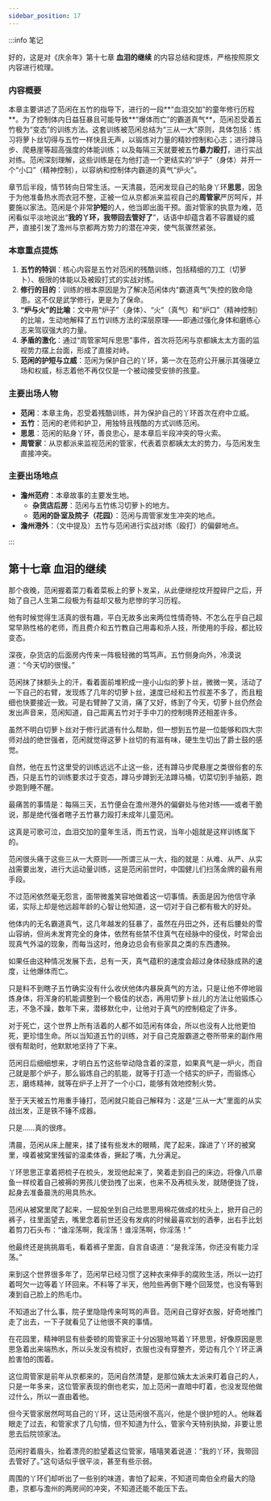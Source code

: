 ```yaml
---
sidebar_position: 17
---
```


:::info 笔记

好的，这是对《庆余年》第十七章 **血泪的继续** 的内容总结和提炼，严格按照原文内容进行梳理。

### 内容概要

本章主要讲述了范闲在五竹的指导下，进行的一段**“血泪交加”的童年修行历程**。为了控制体内日益狂暴且可能导致**“爆体而亡”的霸道真气**，范闲忍受着五竹极为“变态”的训练方法。这套训练被范闲总结为“三从一大”原则，具体包括：练习将萝卜丝切得与五竹一样快且无声，以锻炼对力量的精妙控制和心志；进行蹲马步、爬悬崖等超高强度的体能训练；以及每隔三天就要被五竹**暴力殴打**，进行实战对练。范闲深刻理解，这些训练是在为他打造一个更结实的“炉子”（身体）并开一个“小口”（精神控制），以容纳和控制体内霸道的真气“炉火”。

章节后半段，情节转向日常生活。一天清晨，范闲发现自己的贴身丫环**思思**，因急于为他准备热水而衣冠不整，正被一位从京都派来监视自己的**周管家**严厉呵斥，并要施以家法。范闲是个非常**护短**的人，他当即出面干预。面对管家的执意为难，范闲看似平淡地说出“**我的丫环，我带回去管好了**”，话语中却蕴含着不容置疑的威严，直接引发了澹州与京都两方势力的潜在冲突，使气氛骤然紧张。

### 本章重点提炼

1.  **五竹的特训**：核心内容是五竹对范闲的残酷训练，包括精细的刀工（切萝卜）、极限的体能以及被殴打式的实战对练。
2.  **修行的目的**：训练的根本原因是为了解决范闲体内“霸道真气”失控的致命隐患。这不仅是武学修行，更是为了保命。
3.  **“炉与火”的比喻**：文中用“炉子”（身体）、“火”（真气）和“炉口”（精神控制）的比喻，生动地解释了五竹训练方法的深层原理——即通过强化身体和磨练心志来驾驭强大的力量。
4.  **矛盾的激化**：通过“周管家呵斥思思”事件，首次将范闲与京都姨太太方面的监视势力摆上台面，形成了直接对峙。
5.  **范闲的护短与立威**：范闲为保护自己的丫环，第一次在范府公开展示其强硬立场和权威，标志着他不再仅仅是一个被动接受安排的孩童。

### 主要出场人物

*   **范闲**：本章主角，忍受着残酷训练，并为保护自己的丫环首次在府中立威。
*   **五竹**：范闲的老师和护卫，用独特且残酷的方式训练范闲。
*   **思思**：范闲的贴身丫环，善良忠心，是本章后半段冲突的导火索。
*   **周管家**：从京都派来监视范闲的管家，代表着京都姨太太的势力，与范闲发生直接冲突。

### 主要出场地点

*   **澹州范府**：本章故事的主要发生地。
    *   **杂货店后房**：范闲与五竹练习切萝卜的地方。
    *   **范闲的卧室及院子（花园）**：范闲与周管家发生冲突的地点。
*   **澹州港外**：（文中提及）五竹与范闲进行实战对练（殴打）的偏僻地点。

:::

## 第十七章 **血泪的继续**

那个夜晚，范闲握着菜刀看着菜板上的萝卜发呆，从此便继挖坟开膛碎尸之后，开始了自己人生第二段极为有益却又极为悲惨的学习历程。

他有时候觉得生活真的很有趣，平白无故多出来两位性情奇特、不怎么在乎自己超常早熟性格的老师，而且费介和五竹教自己用毒和杀人技，所使用的手段，都比较变态。

深夜，杂货店的后面房内传来一阵极轻微的笃笃声。五竹侧身向外，冷漠说道：“今天切的很慢。”

范闲抹了抹额头上的汗，看着面前堆积成一座小山似的萝卜丝，微微一笑，活动了一下自己的右臂，发现练了几年的切萝卜丝，速度已经和五竹叔差不多了，而且粗细也快要接近一致。可是右臂肿了又消，痛了又好，练到了今天，切萝卜丝仍然会发出声音来，范闲知道，自己距离五竹对于手中刀的控制境界还相差许多。

虽然不明白切萝卜丝对于修行武道有什么帮助，但一想到五竹是一位能够和四大宗师对战的绝世强者，范闲就觉得这萝卜丝切的有滋有味，硬生生切出了爵士鼓的感觉。

自然，他在五竹这里受的训练远远不止这一些，还有蹲马步爬悬崖之类很俗套的东西，只是五竹的训练要求过于变态，蹲马步蹲到无法蹲马桶，切菜切到手抽筋，跑步跑到睡不醒。

最痛苦的事情是：每隔三天，五竹便会在澹州港外的偏僻处与他对练——或者干脆说，那是绝代强者瞎子五竹暴力殴打未成年儿童范闲。

这真是可歌可泣，血泪交加的童年生活，而五竹说，当年小姐就是这样训练属下的。

范闲很头痛于这些三从一大原则——所谓三从一大，指的就是：从难、从严、从实战需要出发，进行大运动量训练，这是范闲前世时，中国健儿们扫荡金牌的最有用手段。

不过范闲依然毫无怨言，面带微羞笑容地做着这一切事情。表面是因为他信守承诺，实际上却是他远超年龄的心智让他知道，这一切对于自己都有极大的好处。

他体内的无名霸道真气，这几年越发的狂暴了，虽然在丹田之外，还有后腰处的雪山容纳，但尚未发育完全的身体，依然有些禁不住真气在经脉中的侵伐，时常会出现真气外溢的现象，而每当这时，他身边总会有些家具之类的东西遭殃。

如果任由这种情况发展下去，总有一天，真气蕴积的速度会超过身体经脉成熟的速度，让他爆体而亡。

只是料不到瞎子五竹确实没有什么收伏他体内暴戾真气的方法，只是让他不停地锻炼身体，将浑身的机能调整到一个极佳的状态，再用切萝卜丝儿的方法让他锻炼心志，不急不躁，数年下来，潜移默化中，让他对于真气的控制稳定了许多。

对于死亡，这个世界上所有活着的人都不如范闲有体会，所以也没有人比他更怕死，更珍惜生命。所以当知道五竹的训练，对于自己克服霸道之卷所带来的副作用很有帮助时，他默默地坚持了下来。

范闲日后细细想来，才明白五竹这些举动隐含着的深意，如果真气是一炉火，而自己就是那个炉子，那么锻炼自己的肌能，就等于打造一个结实的炉子，而锻炼心志，磨练精神，就等在炉子上开了一个小口，能够有效地控制火势。

至于天天被五竹用重手锤打，范闲就只能自己解释为：这是“三从一大”里面的从实战出发，正是铁不锤不成器。

只是……真的很疼。

清晨，范闲从床上醒来，揉了揉有些发木的眼睛，爬了起来，蹿进了丫环的被窝里，嗅着被窝里残留的温柔体香，撅起了嘴，九分满足。

丫环思思正拿着把梳子在梳头，发现他起来了，笑着走到自己的床边，将像八爪章鱼一样绞着自己被褥的男孩儿使劲拽了出来，也来不及再梳头发，就随便拢了拢，起身去准备晨洗的用具热水。

范闲从被窝里爬了起来，一屁股坐到自己给思思用棉花做成的枕头上，掀开自己的裤子，往里面望去，嘴里念着前世还没有发病的时候最喜欢划的酒拳，出右手比划着剪刀石头布：“谁淫荡啊，我淫荡！谁淫荡啊，你淫荡！”

他最终还是挑挑眉毛，看着裤子里面，自言自语道：“是我淫荡，你还没有能力淫荡。”

来到这个世界很多年了，范闲早已经习惯了这种衣来伸手的腐败生活，所以一边打着呵欠一边等着丫环回来。不料等了半天，他险些再倒下睡个回笼觉，也没有等到凑到自己脸上的热毛巾。

不知道出了什么事，院子里隐隐传来呵骂的声音。范闲自己穿好衣服，好奇地推门走了出去，一下子就看见了让他很不爽的事情。

在花园里，精神明显有些委顿的周管家正十分凶狠地骂着丫环思思，好像原因是思思急着出来端热水，所以头发没有梳好，衣服也没有穿整齐，旁边有几个丫环正满脸害怕的围着。

这位周管家是前年从京都来的，范闲自然清楚，是那位姨太太派来盯着自己的人，只是一年多来，这位管家表现的倒也老实，加上范闲一直暗中盯着，也没发现他做过什么，所以一直由着他。

但今天管家居然呵骂自己的丫环，这让范闲很不高兴，他是个很护短的人。他眯着眼走了过去，和管家求了几句情，但不知道为什么，管家今天特别执拗，非要让思思去后院领家法。

范闲拧着眉头，抬着漂亮的脸望着这位管家，嘻嘻笑着说道：“我的丫环，我带回去管好了。”这句话似乎很平淡，甚至有些示弱。

周围的丫环们却听出了一些别的味道，害怕了起来，不知道司南伯全府最大的隐患，京都与澹州的两房间的冲突，不知道还能不能压下去。

